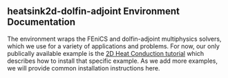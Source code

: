 heatsink2d-dolfin-adjoint Environment Documentation
-----------------------

The environment wraps the FEniCS and dolfin-adjoint multiphysics solvers, which we use for a variety of applications and problems. For now, our only publically available example is the [2D Heat Conduction tutorial](./tutorials/heat-fenics-docker/) which describes how to install that specific example. As we add more examples, we will provide common installation instructions here.
